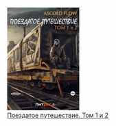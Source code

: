 ![](Поездатое%20путешествие.%20Том%201%20и%202.jpg)  
[Поездатое путешествие. Том 1 и 2](Поездатое%20путешествие.%20Том%201%20и%202.md)
